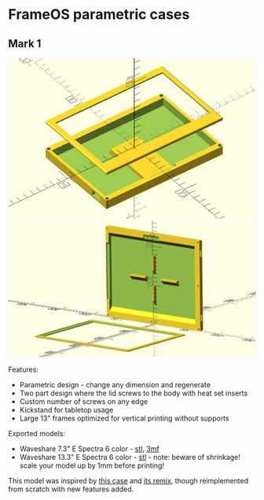 # FrameOS parametric cases

## Mark 1

![7in3e](./mark1/images/7in3e-model.png)
![13in3e](./mark1/images/13in3e-model.png)

Features:
- Parametric design - change any dimension and regenerate
- Two part design where the lid screws to the body with heat set inserts
- Custom number of screws on any edge
- Kickstand for tabletop usage
- Large 13" frames optimized for vertical printing without supports

Exported models:

- Waveshare 7.3" E Spectra 6 color - [stl](https://github.com/FrameOS/cases/blob/main/mark1/exports/7in3e.stl), [3mf](https://github.com/FrameOS/cases/blob/main/mark1/exports/7in3e.3mf)
- Waveshare 13.3" E Spectra 6 color - [stl](https://github.com/FrameOS/cases/blob/main/mark1/exports/13in3e-upright.stl) - note: beware of shrinkage! scale your model up by 1mm before printing!

This model was inspired by [this case](https://www.printables.com/model/76756-waveshare-75-screen-case) and [its remix](https://www.printables.com/model/82001-waveshare-75-screen-case-remix), though reimplemented from scratch with new features added.

